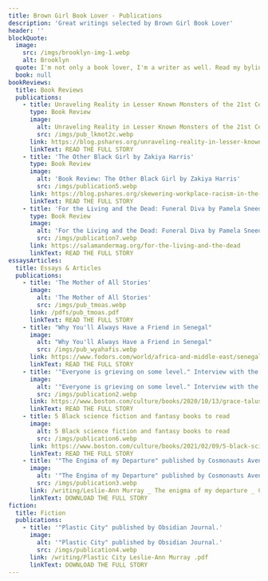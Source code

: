 ```yaml
---
title: Brown Girl Book Lover - Publications
description: 'Great writings selected by Brown Girl Book Lover'
header: ''
blockQuote:
  image:
    src: /imgs/brooklyn-img-1.webp
    alt: Brooklyn
  quote: I'm not only a book lover, I'm a writer as well. Read my bylines!
  book: null
bookReviews:
  title: Book Reviews
  publications:
    - title: Unraveling Reality in Lesser Known Monsters of the 21st Century
      type: Book Review
      image:
        alt: Unraveling Reality in Lesser Known Monsters of the 21st Century
        src: /imgs/pub_lkmot2c.webp
      link: https://blog.pshares.org/unraveling-reality-in-lesser-known-monsters-of-the-21st-century/
      linkText: READ THE FULL STORY
    - title: 'The Other Black Girl by Zakiya Harris'
      type: Book Review
      image:
        alt: 'Book Review: The Other Black Girl by Zakiya Harris'
        src: /imgs/publication5.webp
      link: https://blog.pshares.org/skewering-workplace-racism-in-the-other-black-girl/
      linkText: READ THE FULL STORY
    - title: 'For the Living and the Dead: Funeral Diva by Pamela Sneed'
      type: Book Review
      image:
        alt: 'For the Living and the Dead: Funeral Diva by Pamela Sneed'
        src: /imgs/publication7.webp
      link: https://salamandermag.org/for-the-living-and-the-dead
      linkText: READ THE FULL STORY
essaysArticles:
  title: Essays & Articles
  publications:
    - title: 'The Mother of All Stories'
      image:
        alt: 'The Mother of All Stories'
        src: /imgs/pub_tmoas.webp
      link: /pdfs/pub_tmoas.pdf
      linkText: READ THE FULL STORY
    - title: "Why You'll Always Have a Friend in Senegal"
      image:
        alt: "Why You'll Always Have a Friend in Senegal"
        src: /imgs/pub_wyahafis.webp
      link: https://www.fodors.com/world/africa-and-middle-east/senegal/experiences/news/why-youll-always-have-a-friend-in-senegal
      linkText: READ THE FULL STORY
    - title: '"Everyone is grieving on some level." Interview with the author Grace Talusan.'
      image:
        alt: '"Everyone is grieving on some level." Interview with the author Grace Talusan.'
        src: /imgs/publication2.webp
      link: https://www.boston.com/culture/books/2020/10/13/grace-talusan-boston-book-festival-essential-worker-short-story
      linkText: READ THE FULL STORY
    - title: 5 Black science fiction and fantasy books to read
      image:
        alt: 5 Black science fiction and fantasy books to read
        src: /imgs/publication6.webp
      link: https://www.boston.com/culture/books/2021/02/09/5-black-science-fiction-and-fantasy-books-to-read/
      linkText: READ THE FULL STORY
    - title: '"The Engima of my Departure" published by Cosmonauts Avenue.'
      image:
        alt: '"The Engima of my Departure" published by Cosmonauts Avenue.'
        src: /imgs/publication3.webp
      link: /writing/Leslie-Ann Murray _ The enigma of my departure _ Cosmonauts Avenue.pdf
      linkText: DOWNLOAD THE FULL STORY
fiction:
  title: Fiction
  publications:
    - title: '"Plastic City" published by Obsidian Journal.'
      image:
        alt: '"Plastic City" published by Obsidian Journal.'
        src: /imgs/publication4.webp
      link: /writing/Plastic City Leslie-Ann Murray .pdf
      linkText: DOWNLOAD THE FULL STORY
---
```

